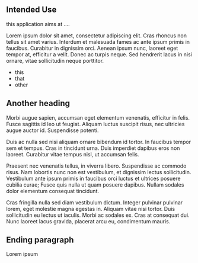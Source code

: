 ## Intended Use
this application aims at ....

Lorem ipsum dolor sit amet, consectetur adipiscing elit. Cras rhoncus non tellus sit amet varius. Interdum et malesuada fames ac ante ipsum primis in faucibus. Curabitur in dignissim orci. Aenean ipsum nunc, laoreet eget tempor at, efficitur a velit. Donec ac turpis neque. Sed hendrerit lacus in nisi ornare, vitae sollicitudin neque porttitor.  

 - this
 - that
 - other

## Another heading

Morbi augue sapien, accumsan eget elementum venenatis, efficitur in felis. Fusce sagittis id leo ut feugiat. Aliquam luctus suscipit risus, nec ultricies augue auctor id. Suspendisse potenti.  

Duis ac nulla sed nisi aliquam ornare bibendum id tortor. In faucibus tempor sem et tempus. Cras in tincidunt urna. Duis imperdiet dapibus eros non laoreet. Curabitur vitae tempus nisl, ut accumsan felis. 

Praesent nec venenatis tellus, in viverra libero. Suspendisse ac commodo risus. Nam lobortis nunc non est vestibulum, et dignissim lectus sollicitudin. Vestibulum ante ipsum primis in faucibus orci luctus et ultrices posuere cubilia curae; Fusce quis nulla ut quam posuere dapibus. Nullam sodales dolor elementum consequat tincidunt.  

Cras fringilla nulla sed diam vestibulum dictum. Integer pulvinar pulvinar lorem, eget molestie magna egestas in. Aliquam vitae nisi tortor. Duis sollicitudin eu lectus ut iaculis. Morbi ac sodales ex. Cras at consequat dui. Nunc laoreet lacus gravida, placerat arcu eu, condimentum mauris.  

## Ending paragraph
Lorem ipsum
